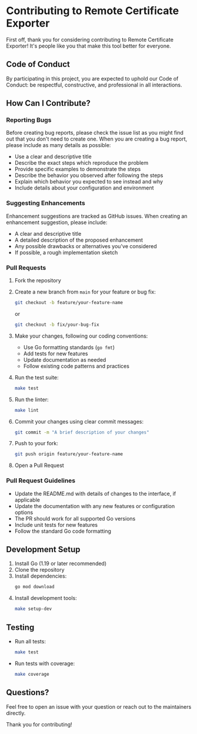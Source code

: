 # Contributing to Remote Certificate Exporter

First off, thank you for considering contributing to Remote Certificate Exporter! It's people like you that make this tool better for everyone.

## Code of Conduct

By participating in this project, you are expected to uphold our Code of Conduct: be respectful, constructive, and professional in all interactions.

## How Can I Contribute?

### Reporting Bugs

Before creating bug reports, please check the issue list as you might find out that you don't need to create one. When you are creating a bug report, please include as many details as possible:

* Use a clear and descriptive title
* Describe the exact steps which reproduce the problem
* Provide specific examples to demonstrate the steps
* Describe the behavior you observed after following the steps
* Explain which behavior you expected to see instead and why
* Include details about your configuration and environment

### Suggesting Enhancements

Enhancement suggestions are tracked as GitHub issues. When creating an enhancement suggestion, please include:

* A clear and descriptive title
* A detailed description of the proposed enhancement
* Any possible drawbacks or alternatives you've considered
* If possible, a rough implementation sketch

### Pull Requests

1. Fork the repository
2. Create a new branch from `main` for your feature or bug fix:
   ```bash
   git checkout -b feature/your-feature-name
   ```
   or
   ```bash
   git checkout -b fix/your-bug-fix
   ```

3. Make your changes, following our coding conventions:
   * Use Go formatting standards (`go fmt`)
   * Add tests for new features
   * Update documentation as needed
   * Follow existing code patterns and practices

4. Run the test suite:
   ```bash
   make test
   ```

5. Run the linter:
   ```bash
   make lint
   ```

6. Commit your changes using clear commit messages:
   ```bash
   git commit -m "A brief description of your changes"
   ```

7. Push to your fork:
   ```bash
   git push origin feature/your-feature-name
   ```

8. Open a Pull Request

### Pull Request Guidelines

* Update the README.md with details of changes to the interface, if applicable
* Update the documentation with any new features or configuration options
* The PR should work for all supported Go versions
* Include unit tests for new features
* Follow the standard Go code formatting

## Development Setup

1. Install Go (1.19 or later recommended)
2. Clone the repository
3. Install dependencies:
   ```bash
   go mod download
   ```
4. Install development tools:
   ```bash
   make setup-dev
   ```

## Testing

* Run all tests:
  ```bash
  make test
  ```
* Run tests with coverage:
  ```bash
  make coverage
  ```

## Questions?

Feel free to open an issue with your question or reach out to the maintainers directly.

Thank you for contributing!
